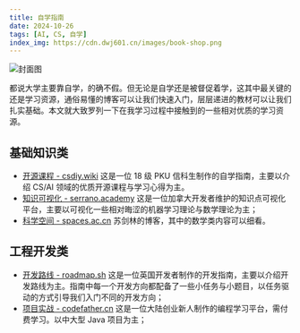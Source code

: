 ```yaml
---
title: 自学指南
date: 2024-10-26
tags: [AI, CS, 自学]
index_img: https://cdn.dwj601.cn/images/book-shop.png
---
```


![封面图](https://cdn.dwj601.cn/images/book-shop.png)

都说大学主要靠自学，的确不假。但无论是自学还是被督促着学，这其中最关键的还是学习资源，通俗易懂的博客可以让我们快速入门，层层递进的教材可以让我们扎实基础。本文就大致罗列一下在我学习过程中接触到的一些相对优质的学习资源。

## 基础知识类

- [开源课程 - csdiy.wiki](https://csdiy.wiki/) 这是一位 18 级 PKU 信科生制作的自学指南，主要以介绍 CS/AI 领域的优质开源课程与学习心得为主。
- [知识可视化 - serrano.academy](https://serrano.academy/) 这是一位加拿大开发者维护的知识点可视化平台，主要以可视化一些相对晦涩的机器学习理论与数学理论为主；
- [科学空间 - spaces.ac.cn](https://spaces.ac.cn) 苏剑林的博客，其中的数学类内容可以细看。

## 工程开发类

- [开发路线 - roadmap.sh](https://roadmap.sh/) 这是一位英国开发者制作的开发指南，主要以介绍开发路线为主。指南中每一个开发方向都配备了一些小任务与小题目，以任务驱动的方式引导我们入门不同的开发方向；
- [项目实战 - codefather.cn](https://www.codefather.cn/) 这是一位大陆创业新人制作的编程学习平台，需付费学习。以中大型 Java 项目为主；
